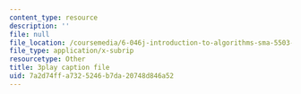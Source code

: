 ```yaml
---
content_type: resource
description: ''
file: null
file_location: /coursemedia/6-046j-introduction-to-algorithms-sma-5503-fall-2005/7a2d74ffa7325246b7da20748d846a52_xhG2DyCX3uA.vtt
file_type: application/x-subrip
resourcetype: Other
title: 3play caption file
uid: 7a2d74ff-a732-5246-b7da-20748d846a52
---
```

